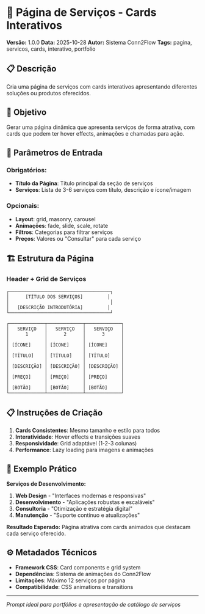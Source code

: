 # 🎯 Página de Serviços - Cards Interativos

**Versão:** 1.0.0
**Data:** 2025-10-28
**Autor:** Sistema Conn2Flow
**Tags:** pagina, servicos, cards, interativo, portfolio

## 📋 Descrição
Cria uma página de serviços com cards interativos apresentando diferentes soluções ou produtos oferecidos.

## 🎯 Objetivo
Gerar uma página dinâmica que apresenta serviços de forma atrativa, com cards que podem ter hover effects, animações e chamadas para ação.

## 📝 Parâmetros de Entrada

### Obrigatórios:
- **Título da Página**: Título principal da seção de serviços
- **Serviços**: Lista de 3-6 serviços com título, descrição e ícone/imagem

### Opcionais:
- **Layout**: grid, masonry, carousel
- **Animações**: fade, slide, scale, rotate
- **Filtros**: Categorias para filtrar serviços
- **Preços**: Valores ou "Consultar" para cada serviço

## 🏗️ Estrutura da Página

### Header + Grid de Serviços
```
┌─────────────────────────────────────┐
│      [TÍTULO DOS SERVIÇOS]         │
│                                     │
│   [DESCRIÇÃO INTRODUTÓRIA]         │
└─────────────────────────────────────┘

┌─────────────┬─────────────┬─────────────┐
│   SERVIÇO   │   SERVIÇO   │   SERVIÇO   │
│      1      │      2      │      3      │
│             │             │             │
│ [ÍCONE]     │ [ÍCONE]     │ [ÍCONE]     │
│             │             │             │
│ [TÍTULO]    │ [TÍTULO]    │ [TÍTULO]    │
│             │             │             │
│ [DESCRIÇÃO] │ [DESCRIÇÃO] │ [DESCRIÇÃO] │
│             │             │             │
│ [PREÇO]     │ [PREÇO]     │ [PREÇO]     │
│             │             │             │
│ [BOTÃO]     │ [BOTÃO]     │ [BOTÃO]     │
└─────────────┴─────────────┴─────────────┘
```

## 📋 Instruções de Criação

1. **Cards Consistentes**: Mesmo tamanho e estilo para todos
2. **Interatividade**: Hover effects e transições suaves
3. **Responsividade**: Grid adaptável (1-2-3 colunas)
4. **Performance**: Lazy loading para imagens e animações

## 🎨 Exemplo Prático

**Serviços de Desenvolvimento:**
1. **Web Design** - "Interfaces modernas e responsivas"
2. **Desenvolvimento** - "Aplicações robustas e escaláveis"
3. **Consultoria** - "Otimização e estratégia digital"
4. **Manutenção** - "Suporte contínuo e atualizações"

**Resultado Esperado:**
Página atrativa com cards animados que destacam cada serviço oferecido.

## ⚙️ Metadados Técnicos

- **Framework CSS**: Card components e grid system
- **Dependências**: Sistema de animações do Conn2Flow
- **Limitações**: Máximo 12 serviços por página
- **Compatibilidade**: CSS animations e transitions

---

*Prompt ideal para portfólios e apresentação de catálogo de serviços*